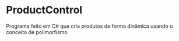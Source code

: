 # ProductControl
Programa feito em C# que cria produtos de forma dinâmica usando o conceito de polimorfismo
